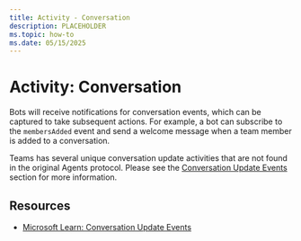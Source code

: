 ```yaml
---
title: Activity - Conversation
description: PLACEHOLDER
ms.topic: how-to
ms.date: 05/15/2025
---
```


# Activity: Conversation

Bots will receive notifications for conversation events, which can be captured to take subsequent actions. For example, a bot can subscribe to the `membersAdded` event and send a welcome message when a team member is added to a conversation.

Teams has several unique conversation update activities that are not found in the original Agents protocol. Please see the [Conversation Update Events](./2.conversation-update-events.html) section for more information.

## Resources

*   [Microsoft Learn: Conversation Update Events](/microsoftteams/platform/bots/how-to/conversations/subscribe-to-conversation-events#conversation-update-events)